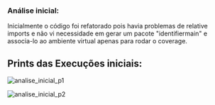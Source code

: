 ### Análise inicial:

Inicialmente o código foi refatorado pois havia problemas de relative imports e não vi necessidade em gerar um pacote "identifiermain" e associa-lo ao ambiente virtual apenas para rodar o coverage.

## Prints das Execuções iniciais:

![analise_inicial_p1](analise_inicial_p1.png "Parte 1 Análise de Execuçao Inicial")

![analise_inicial_p2](analise_inicial_p2.png "Parte 2 Análise de Execuçao Inicial")